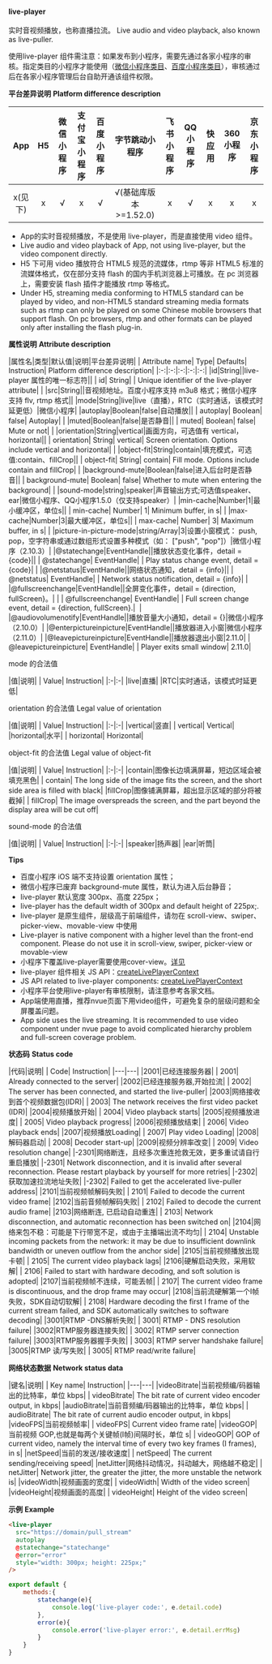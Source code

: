 #### live-player

实时音视频播放，也称直播拉流。
Live audio and video playback, also known as live-puller.

使用live-player 组件需注意：如果发布到小程序，需要先通过各家小程序的审核。指定类目的小程序才能使用（[微信小程序类目](https://developers.weixin.qq.com/miniprogram/dev/component/live-player.html)、[百度小程序类目](https://smartprogram.baidu.com/docs/develop/component/media/#live-player/)），审核通过后在各家小程序管理后台自助开通该组件权限。

**平台差异说明**
**Platform difference description**

|App|H5|微信小程序|支付宝小程序|百度小程序|字节跳动小程序|飞书小程序|QQ小程序|快应用|360小程序|京东小程序|
|:-:		|:-:|:-:|:-:|:-:|:-:|:-:|:-:|:-:|:-:|:-:|
|x(见下)|x	|√	|x	|√	|√(基础库版本>=1.52.0)|x	|√	|x |x |x |

- App的实时音视频播放，不是使用 live-player，而是直接使用 video 组件。
- Live audio and video playback of App, not using live-player, but the video component directly.
- H5 下可用 video 播放符合 HTML5 规范的流媒体，rtmp 等非 HTML5 标准的流媒体格式，仅在部分支持 flash 的国内手机浏览器上可播放。在 pc 浏览器上，需要安装 flash 插件才能播放 rtmp 等格式。
- Under H5, streaming media conforming to HTML5 standard can be played by video, and non-HTML5 standard streaming media formats such as rtmp can only be played on some Chinese mobile browsers that support flash. On pc browsers, rtmp and other formats can be played only after installing the flash plug-in.


**属性说明**
**Attribute description**

|属性名|类型|默认值|说明|平台差异说明|
| Attribute name| Type| Defaults| Instruction| Platform difference description|
|:-:|:-:|:-:|:-:|:-:|
|id|String||live-player 属性的唯一标志符||
| id| String| | Unique identifier of the live-player attribute| |
|src|String||音视频地址。百度小程序支持 m3u8 格式；微信小程序支持 flv, rtmp 格式||
|mode|String|live|live（直播），RTC（实时通话，该模式时延更低）|微信小程序|
|autoplay|Boolean|false|自动播放||
| autoplay| Boolean| false| Autoplay| |
|muted|Boolean|false|是否静音||
| muted| Boolean| false| Mute or not| |
|orientation|String|vertical|画面方向，可选值有 vertical，horizontal||
| orientation| String| vertical| Screen orientation. Options include vertical and horizontal| |
|object-fit|String|contain|填充模式，可选值:contain、fillCrop||
| object-fit| String| contain| Fill mode. Options include contain and fillCrop| |
|background-mute|Boolean|false|进入后台时是否静音||
| background-mute| Boolean| false| Whether to mute when entering the background| |
|sound-mode|string|speaker|声音输出方式;可选值speaker、ear|微信小程序、QQ小程序1.5.0（仅支持speaker）|
|min-cache|Number|1|最小缓冲区，单位s||
| min-cache| Number| 1| Minimum buffer, in s| |
|max-cache|Number|3|最大缓冲区，单位s||
| max-cache| Number| 3| Maximum buffer, in s| |
|picture-in-picture-mode|string/Array|3|设置小窗模式： push, pop，空字符串或通过数组形式设置多种模式（如： ["push", "pop"]）|微信小程序（2.10.3）|
|@statechange|EventHandle||播放状态变化事件，detail = {code}||
| @statechange| EventHandle| | Play status change event, detail = {code}| |
|@netstatus|EventHandle||网络状态通知，detail = {info}|| 
| @netstatus| EventHandle| | Network status notification, detail = {info}| |
|@fullscreenchange|EventHandle||全屏变化事件，detail = {direction, fullScreen}。|&nbsp;|
| @fullscreenchange| EventHandle| | Full screen change event, detail = {direction, fullScreen}.|  |
|@audiovolumenotify|EventHandle||播放音量大小通知，detail = {}|微信小程序（2.10.0）|
|@enterpictureinpicture|EventHandle||播放器进入小窗|微信小程序（2.11.0）|
|@leavepictureinpicture|EventHandle||播放器退出小窗|2.11.0|
| @leavepictureinpicture| EventHandle| | Player exits small window| 2.11.0|


mode 的合法值

|值|说明|
| Value| Instruction|
|:-|:-|
|live|直播|
|RTC|实时通话，该模式时延更低|


orientation 的合法值
Legal value of orientation

|值|说明|
| Value| Instruction|
|:-|:-|
|vertical|竖直|
| vertical| Vertical|
|horizontal|水平|
| horizontal| Horizontal|


object-fit 的合法值
Legal value of object-fit

|值|说明|
| Value| Instruction|
|:-|:-|
|contain|图像长边填满屏幕，短边区域会被填充⿊⾊|
| contain| The long side of the image fits the screen, and the short side area is filled with black|
|fillCrop|图像铺满屏幕，超出显示区域的部分将被截掉|
| fillCrop| The image overspreads the screen, and the part beyond the display area will be cut off|


sound-mode 的合法值

|值|说明|
| Value| Instruction|
|:-|:-|
|speaker|扬声器|
|ear|听筒|


**Tips**

* 百度小程序 iOS 端不支持设置 orientation 属性；
* 微信小程序已废弃 background-mute 属性，默认为进入后台静音；
* live-player 默认宽度 300px、高度 225px；
* live-player has the default width of 300px and default height of 225px;.
* live-player 是原生组件，层级高于前端组件，请勿在 scroll-view、swiper、picker-view、movable-view 中使用
* Live-player is native component with a higher level than the front-end component. Please do not use it in scroll-view, swiper, picker-view or movable-view
* 小程序下覆盖live-player需要使用cover-view。[详见](/component/native-component)
* live-player 组件相关 JS API：[createLivePlayerContext](/api/media/live-player-context)
* JS API related to live-player components: [createLivePlayerContext](/api/media/live-player-context)
* 小程序平台使用live-player有审核限制，请注意参考各家文档。
* App端使用直播，推荐nvue页面下用video组件，可避免复杂的层级问题和全屏覆盖问题。
* App side uses the live streaming. It is recommended to use video component under nvue page to avoid complicated hierarchy problem and full-screen coverage problem.


**状态码**
**Status code**

|代码|说明|
| Code| Instruction|
|---|---|
|2001|已经连接服务器|
| 2001| Already connected to the server|
|2002|已经连接服务器,开始拉流|
| 2002| The server has been connected, and started the live-puller|
|2003|网络接收到首个视频数据包(IDR)|
| 2003| The network receives the first video packet (IDR)|
|2004|视频播放开始|
| 2004| Video playback starts|
|2005|视频播放进度|
| 2005| Video playback progress|
|2006|视频播放结束|
| 2006| Video playback ends|
|2007|视频播放Loading|
| 2007| Play video Loading|
|2008|解码器启动|
| 2008| Decoder start-up|
|2009|视频分辨率改变|
| 2009| Video resolution change|
|-2301|网络断连，且经多次重连抢救无效，更多重试请自行重启播放|
|-2301| Network disconnection, and it is invalid after several reconnection. Please restart playback by yourself for more retries|
|-2302|获取加速拉流地址失败|
|-2302| Failed to get the accelerated live-puller address|
|2101|当前视频帧解码失败|
| 2101| Failed to decode the current video frame|
|2102|当前音频帧解码失败|
| 2102| Failed to decode the current audio frame|
|2103|网络断连, 已启动自动重连|
| 2103| Network disconnection, and automatic reconnection has been switched on|
|2104|网络来包不稳：可能是下行带宽不足，或由于主播端出流不均匀|
| 2104| Unstable incoming packets from the network: it may be due to insufficient downlink bandwidth or uneven outflow from the anchor side|
|2105|当前视频播放出现卡顿|
| 2105| The current video playback lags|
|2106|硬解启动失败，采用软解|
| 2106| Failed to start with hardware decoding, and soft solution is adopted|
|2107|当前视频帧不连续，可能丢帧|
| 2107| The current video frame is discontinuous, and the drop frame may occur|
|2108|当前流硬解第一个I帧失败，SDK自动切软解|
| 2108| Hardware decoding the first I frame of the current stream failed, and SDK automatically switches to software decoding|
|3001|RTMP -DNS解析失败|
| 3001| RTMP - DNS resolution failure|
|3002|RTMP服务器连接失败|
| 3002| RTMP server connection failure|
|3003|RTMP服务器握手失败|
| 3003| RTMP server handshake failure|
|3005|RTMP 读/写失败|
| 3005| RTMP read/write failure|

**网络状态数据**
**Network status data**

|键名|说明|
| Key name| Instruction|
|---|---|
|videoBitrate|当前视频编/码器输出的比特率，单位 kbps|
| videoBitrate| The bit rate of current video encoder output, in kbps|
|audioBitrate|当前音频编/码器输出的比特率，单位 kbps|
| audioBitrate| The bit rate of current audio encoder output, in kbps|
|videoFPS|当前视频帧率|
| videoFPS| Current video frame rate|
|videoGOP|当前视频 GOP,也就是每两个关键帧(I帧)间隔时长，单位 s|
| videoGOP| GOP of current video, namely the interval time of every two key frames (I frames), in s|
|netSpeed|当前的发送/接收速度|
| netSpeed| The current sending/receiving speed|
|netJitter|网络抖动情况，抖动越大，网络越不稳定|
| netJitter| Network jitter, the greater the jitter, the more unstable the network is|
|videoWidth|视频画面的宽度|
| videoWidth| Width of the video screen|
|videoHeight|视频画面的高度|
| videoHeight| Height of the video screen|

**示例**
**Example**

```html
<live-player
  src="https://domain/pull_stream"
  autoplay
  @statechange="statechange"
  @error="error"
  style="width: 300px; height: 225px;"
/>
```

```javascript
export default {
    methods:{
        statechange(e){
            console.log('live-player code:', e.detail.code)
        },
        error(e){
            console.error('live-player error:', e.detail.errMsg)
        }
    }
}
```
